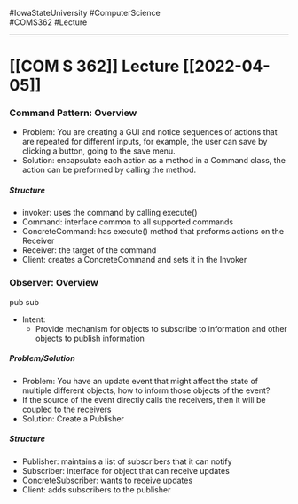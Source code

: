 #IowaStateUniversity
#ComputerScience  
#COMS362
#Lecture

---

# [[COM S 362]] Lecture [[2022-04-05]]

### Command Pattern: Overview 

- Problem: You are creating a GUI and notice sequences of actions that are repeated for different inputs, for example, the user can save by clicking a button, going to the save menu. 
- Solution: encapsulate each action as a method in a Command class, the action can be preformed by calling the method.

##### Structure 

- invoker: uses the command by calling execute()
- Command: interface common to all supported commands 
- ConcreteCommand: has execute() method that preforms actions on the Receiver
- Receiver: the target of the command 
- Client: creates a ConcreteCommand and sets it in the Invoker 

### Observer: Overview 

pub sub

- Intent: 
	- Provide mechanism for objects to subscribe to information and other objects to publish information

##### Problem/Solution 

- Problem: You have an update event that might affect the state of multiple different objects, how to inform those objects of the event?
- If the source of the event directly calls the receivers, then it will be coupled to the receivers
- Solution: Create a Publisher 

##### Structure 

- Publisher: maintains a list of subscribers that it can notify
- Subscriber: interface for object that can receive updates 
- ConcreteSubscriber: wants to receive updates
- Client: adds subscribers to the publisher

